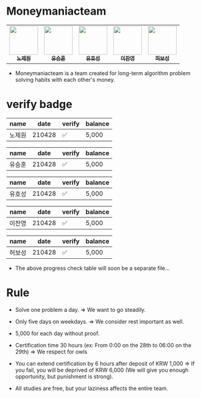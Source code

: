 # Moneymaniacteam
<table>
  <tr>
    <td align="center"><a href="https://github.com/JEwon98"><img src="https://avatars.githubusercontent.com/u/33649813?v=4" width="75px;"/><br/><sub><b>노제원</b></sub></a></td>
     <td align="center"><a href="https://github.com/ysh4296"><img src="https://avatars.githubusercontent.com/u/29995264?v=4" width="75px;"/><br/><sub><b>유승훈</b></sub></a></td>
     <td align="center"><a href="https://github.com/Youhoseong"><img src="https://avatars.githubusercontent.com/u/33655186?v=4" width="75px;"/><br/><sub><b>유호성</b></sub></a></td>
    <td align="center"><a href="https://github.com/chan0139"><img src="https://avatars.githubusercontent.com/u/33649931?v=4" width="75px;"/><br/><sub><b>이찬영</b></sub></a></td>
    <td align="center"><a href="https://github.com/heoboseong7"><img src="https://avatars.githubusercontent.com/u/29909282?v=4" width="75px;" /><br/><sub><b>허보성</b></sub></a></td>
  </tr>
</table>

- Moneymaniacteam is a team created for long-term algorithm problem solving habits with each other's money.


# verify badge

|    name    | date     | verify    | balance  |
|:---------:|---------|--------|------|
| 노제원      | 210428  |    ✅  | 5,000


|    name    | date     | verify    | balance  |
|:---------:|---------|--------|------|
| 유승훈      | 210428  |  ✅    | 5,000


|    name    | date     | verify    | balance  |
|:---------:|---------|--------|------|
| 유호성      | 210428  |   ✅   | 5,000


|    name    | date     | verify    | balance  |
|:---------:|---------|--------|------|
| 이찬영      | 210428  | ✅     | 5,000

|    name    | date     | verify    | balance  |
|:---------:|---------|--------|------|
| 허보성      | 210428  |   ✅   | 5,000

- The above progress check table will soon be a separate file...


# Rule
- Solve one problem a day. => We want to go steadily.

- Only five days on weekdays. => We consider rest important as well.

- 5,000 for each day without proof.

- Certification time 30 hours (ex: From 0:00 on the 28th to 06:00 on the 29th) => We respect for owls

- You can extend certification by 6 hours after deposit of KRW 1,000 => If you fail, you will be deprived of KRW 6,000 (We will give you enough opportunity, but punishment is strong).

- All studies are free, but your laziness affects the entire team.
